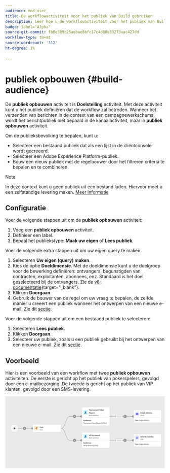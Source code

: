 ```yaml
---
audience: end-user
title: De workflowactiviteit voor het publiek van Build gebruiken
description: Leer hoe u de workflowactiviteit voor het publiek van Build gebruikt
badge: label="Alpha"
source-git-commit: fb6e389c25aebae8bfc17c4d88e33273aac427dd
workflow-type: tm+mt
source-wordcount: '312'
ht-degree: 1%

---
```



# publiek opbouwen {#build-audience}

De **publiek opbouwen** activiteit is **Doelstelling** activiteit. Met deze activiteit kunt u het publiek definiëren dat de workflow zal betreden. Wanneer het verzenden van berichten in de context van een campagnewerkschema, wordt het berichtpubliek niet bepaald in de kanaalactiviteit, maar in **publiek opbouwen** activiteit.

Om de publieksbevolking te bepalen, kunt u:

* Selecteer een bestaand publiek dat als een lijst in de cliëntconsole wordt gecreeerd.
* Selecteer een Adobe Experience Platform-publiek.
* Bouw een nieuw publiek met de regelbouwer door het filtreren criteria te bepalen en te combineren.

>[!NOTE]
>
>In deze context kunt u geen publiek uit een bestand laden. Hiervoor moet u een zelfstandige levering maken. [Meer informatie](../../audience/about-audiences.md)

<!--
The **Build audience** activity can be placed at the beginning of the workflow or after any other activity. Any activity can be placed after the **Build audience**.
-->

## Configuratie

Voer de volgende stappen uit om de **publiek opbouwen** activiteit:

1. Voeg een **publiek opbouwen** activiteit.
1. Definieer een label.
1. Bepaal het publiekstype: **Maak uw eigen** of **Lees publiek**.

Voer de volgende extra stappen uit om uw eigen query te maken:

1. Selecteren **Uw eigen (query) maken**.
1. Kies de optie **Doeldimensie**. Met de doeldimensie kunt u de doelgroep voor de bewerking definiëren: ontvangers, begunstigden van contracten, exploitanten, abonnees, enz. Standaard is het doel geselecteerd bij de ontvangers. Zie de [v8-documentatie](https://experienceleague.adobe.com/docs/campaign/automation/workflows/introduction/wf-type/targeting-workflows.html#targeting-and-filtering-dimensions){target="_blank"}.
1. Klikken **Doorgaan**.
1. Gebruik de bouwer van de regel om uw vraag te bepalen, de zelfde manier u creeert een publiek wanneer het ontwerpen van een nieuwe e-mail. Zie dit [sectie](../../audience/segment-builder.md).

Voer de volgende stappen uit om een bestaand publiek te selecteren:

1. Selecteren **Lees publiek**.
1. Klikken **Doorgaan**.
1. Selecteer uw publiek, zoals u een publiek gebruikt bij het ontwerpen van een nieuwe e-mail. Zie dit [sectie](../../audience/add-audience.md).

## Voorbeeld

Hier is een voorbeeld van een workflow met twee **publiek opbouwen** activiteiten. De eerste is gericht op het publiek van pokerspelers, gevolgd door een e-mailbezorging. De tweede is gericht op het publiek van VIP klanten, gevolgd door een SMS-levering.

![](../assets/workflow-audience-example.png)